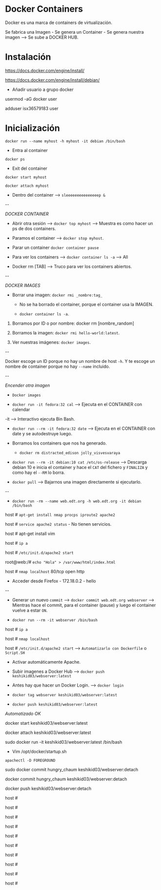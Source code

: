 # Docker Containers

Docker es una marca de containers de virtualización.

Se fabrica una Imagen - Se genera un Container - Se genera nuestra imagen --> Se sube a DOCKER HUB.

# Instalación

https://docs.docker.com/engine/install/ 

https://docs.docker.com/engine/install/debian/ 

* Añadir usuario a grupo docker

usermod -aG docker user

adduser isx36579183 user

# Inicialización

`docker run --name myhost -h myhost -it debian /bin/bash`

- Entra al container

`docker ps`

- Exit del container

`docker start myhost`

`docker attach myhost`

- Dentro del container --> `sleeeeeeeeeeeeeeep &`


--

*DOCKER CONTAINER*

- Abrir otra sesión --> `docker top myhost` --> Muestra es como hacer un ps de dos containers.

- Paramos el container --> `docker stop myhost`.

- Parar un container `docker container pause`

- Para ver los containers --> `docker container ls -a` --> All

- Docker rm [TAB] --> Truco para ver los containers abiertos.

--

*DOCKER IMAGES*

- Borrar una imagen: `docker rmi _nombre:tag_`

    - No se ha borrado el container, porque el container usa la IMAGEN.

    - `docker container ls -a`.

1. Borramos por ID o por nombre: docker rm [nombre_random]

2. Borramos la imagen: `docker rmi hello-world:latest`.

3. Ver nuestras imágenes: `docker images`.

-- 

Docker escoge un ID porque no hay un nombre de host `-h`. Y te escoge un nombre de container porque no hay `--name` incluido.

--

*Encender otra imagen*

- `Docker images`

- `docker run -it fedora:32 cal` --> Ejecuta en el CONTAINER con calendar

-it --> Interactivo ejecuta Bin Bash.

- `docker run --rm -it fedora:32 date` --> Ejecuta en el CONTAINER con date y se autodestruye luego.

- Borramos los containers que nos ha generado.

    - `docker rm distracted_edison jolly_visvesvaraya`

- `docker run --rm -it debian:10 cat /etc/os-release` --> Descarga debian 10 e inicia el container y hace el `CAT` del fichero y `FINALIZA` y como hay el `--RM` lo borra.

- `docker pull` --> Bajarnos una imagen directamente si ejecutarlo.

-- 

- `docker run -rm --name web.edt.org -h web.edt.org -it debian /bin/bash`

host # `apt-get install nmap procps iproute2 apache2`

host # `service apache2 status` - No tienen servicios.

host # apt-get install vim

host # `ip a`

host # `/etc/init.d/apache2 start`

root@web:/# `echo "Hola" > /var/www/html/index.html`

host # `nmap localhost`
80/tcp open  http

- Acceder desde Firefox - 172.18.0.2 - hello


--

- Generar un nuevo `commit` --> `docker commit web.edt.org webserver` --> Mientras hace el commit, para el container (pause) y luego el container vuelve a estar `ON`.

- `docker run --rm -it webserver /bin/bash`

host # `ip a`

host # `nmap localhost`

host # `/etc/init.d/apache2 start` --> `Automatizarlo con Dockerfile` o `Script.SH`

- Activar automáticamente Apache.

- Subir imagenes a Docker Hub --> `docker push keshikid03/webserver:latest`

- Antes hay que hacer un Docker Login. --> `docker login`

- `docker tag webserver keshikid03/webserver:latest`

- `docker push keshikid03/webserver:latest`

*Automatizado OK*

docker start keshikid03/webserver:latest

docker attach keshikid03/webserver:latest

sudo docker run -it keshikid03/webserver:latest /bin/bash

- Vim /opt/docker/startup.sh

`apachectl -D FOREGROUND`

sudo docker commit hungry_chaum keshikid03/webserver:detach

docker commit hungry_chaum keshikid03/webserver:detach

docker push keshikid03/webserver:detach

host # 

host #

host #

host #

host #

host #

host #

host #

host #

host #